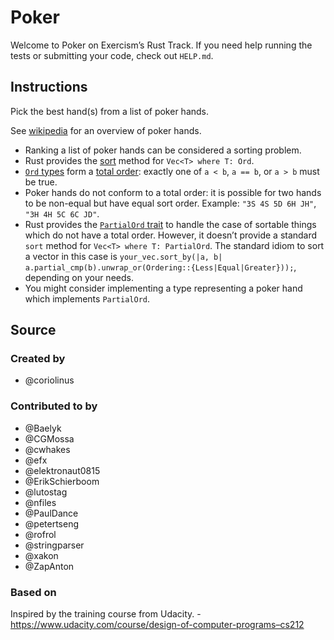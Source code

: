 # Poker

Welcome to Poker on Exercism’s Rust Track. If you need help running the
tests or submitting your code, check out `HELP.md`.

## Instructions

Pick the best hand(s) from a list of poker hands.

See [wikipedia](https://en.wikipedia.org/wiki/List_of_poker_hands) for
an overview of poker hands.

  - Ranking a list of poker hands can be considered a sorting problem.
  - Rust provides the
    [sort](https://doc.rust-lang.org/std/vec/struct.Vec.html#method.sort)
    method for `Vec<T> where T: Ord`.
  - [`Ord` types](https://doc.rust-lang.org/std/cmp/trait.Ord.html) form
    a [total order](https://en.wikipedia.org/wiki/Total_order): exactly
    one of `a < b`, `a == b`, or `a > b` must be true.
  - Poker hands do not conform to a total order: it is possible for two
    hands to be non-equal but have equal sort order. Example:
    `"3S 4S 5D 6H JH"`, `"3H 4H 5C 6C JD"`.
  - Rust provides the [`PartialOrd`
    trait](https://doc.rust-lang.org/std/cmp/trait.PartialOrd.html) to
    handle the case of sortable things which do not have a total order.
    However, it doesn’t provide a standard `sort` method for `Vec<T>
    where T: PartialOrd`. The standard idiom to sort a vector in this
    case is `your_vec.sort_by(|a, b|
    a.partial_cmp(b).unwrap_or(Ordering::{Less|Equal|Greater}));`,
    depending on your needs.
  - You might consider implementing a type representing a poker hand
    which implements `PartialOrd`.

## Source

### Created by

  - @coriolinus

### Contributed to by

  - @Baelyk
  - @CGMossa
  - @cwhakes
  - @efx
  - @elektronaut0815
  - @ErikSchierboom
  - @lutostag
  - @nfiles
  - @PaulDance
  - @petertseng
  - @rofrol
  - @stringparser
  - @xakon
  - @ZapAnton

### Based on

Inspired by the training course from Udacity. -
https://www.udacity.com/course/design-of-computer-programs–cs212
